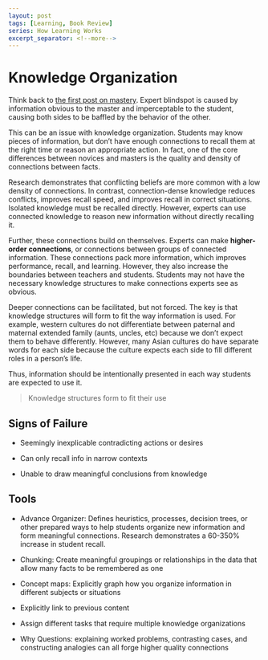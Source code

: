 ```yaml
---
layout: post
tags: [Learning, Book Review]
series: How Learning Works
excerpt_separator: <!--more--> 
---
```


# Knowledge Organization

Think back to [the first post on mastery](./2019-03-25-1-Knowledge-Types-and-Mastery.md). Expert blindspot is caused by information obvious to the master and imperceptable to the student, causing both sides to be baffled by the behavior of the other. 

This can be an issue with knowledge organization. <!--more-->  Students may know pieces of information, but don’t have enough connections to recall them at the right time or reason an appropriate action. In fact, one of the core differences between novices and masters is the quality and density of connections between facts.

Research demonstrates that conflicting beliefs are more common with a low density of connections. In contrast, connection-dense knowledge reduces conflicts, improves recall speed, and improves recall in correct situations. Isolated knowledge must be recalled directly. However, experts can use connected knowledge to reason new information without directly recalling it.

Further, these connections build on themselves. Experts can make **higher-order connections**, or connections between groups of connected information. These connections pack more information, which improves performance, recall, and learning. However, they also increase the boundaries between teachers and students. Students may not have the necessary knowledge structures to make connections experts see as
obvious.

Deeper connections can be facilitated, but not forced. The key is that knowledge structures will form to fit the way information is used. For example, western cultures do not differentiate between paternal and maternal extended family (aunts, uncles, etc) because we don’t expect them to behave differently. However, many Asian cultures do have separate words for each side because the culture expects each side to fill different roles in a person’s life.

Thus, information should be intentionally presented in each way students are expected to use it.

> Knowledge structures form to fit their use

## Signs of Failure

  - Seemingly inexplicable contradicting actions or desires

  - Can only recall info in narrow contexts

  - Unable to draw meaningful conclusions from knowledge

## Tools

  - Advance Organizer: Defines heuristics, processes, decision trees, or other prepared ways to help students organize new information and form meaningful connections. Research demonstrates a 60-350% increase in student recall.

  - Chunking: Create meaningful groupings or relationships in the data that allow many facts to be remembered as one

  - Concept maps: Explicitly graph how you organize information in different subjects or situations

  - Explicitly link to previous content

  - Assign different tasks that require multiple knowledge organizations

  - Why Questions: explaining worked problems, contrasting cases, and constructing analogies can all forge higher quality connections

